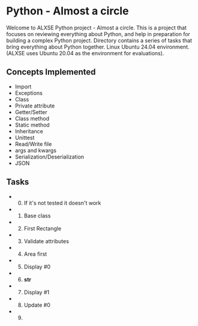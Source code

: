 # Python - Almost a circle

Welcome to ALXSE Python project - Almost a circle. This is a project that focuses on reviewing everything about Python, and help in preparation for building a complex Python project. Directory contains a series of tasks that bring everything about Python together. Linux Ubuntu 24.04 environment. (ALXSE uses Ubuntu 20.04 as the environment for evaluations).


## Concepts Implemented

- Import
- Exceptions
- Class
- Private attribute
- Getter/Setter
- Class method
- Static method
- Inheritance
- Unittest
- Read/Write file
- args and kwargs
- Serialization/Deserialization
- JSON


## Tasks

- 0. If it's not tested it doesn't work
- 1. Base class
- 2. First Rectangle
- 3. Validate attributes
- 4. Area first
- 5. Display #0
- 6. __str__
- 7. Display #1
- 8. Update #0
- 9. 
